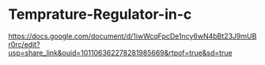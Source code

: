 # Temprature-Regulator-in-c
https://docs.google.com/document/d/1iwWcqFpcDe1ncy6wN4bBt23J9mUBr0rc/edit?usp=share_link&ouid=101106362278281985669&rtpof=true&sd=true
